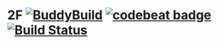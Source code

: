# 2F [![BuddyBuild](https://dashboard.buddybuild.com/api/statusImage?appID=5a468e1109afac00016aea8d&branch=master&build=latest)](https://dashboard.buddybuild.com/apps/5a468e1109afac00016aea8d/build/latest?branch=master) [![codebeat badge](https://codebeat.co/badges/06401774-d71a-4682-9db0-e59dfbe77604)](https://codebeat.co/projects/github-com-kingmatusevich-2f-master) [![Build Status](https://travis-ci.org/kingmatusevich/2F.svg?branch=master)](https://travis-ci.org/kingmatusevich/2F)
